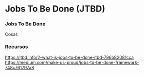 # Jobs To Be Done (JTBD)

### Jobs To Be Done

Cosas

### Recursos

https://jtbd.info/2-what-is-jobs-to-be-done-jtbd-796b82081cca https://medium.com/make-us-proud/jobs-to-be-done-framework-748c761797a8
